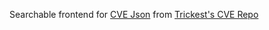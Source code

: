 Searchable frontend for [CVE Json](https://github.com/foreztgump/cve_json) from [Trickest's CVE Repo](https://github.com/trickest/cve/)
